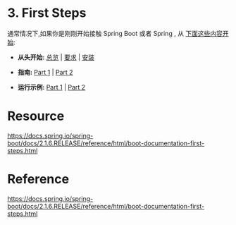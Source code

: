 # 3. First Steps



通常情况下,如果你是刚刚开始接触 Spring Boot 或者 Spring , 从 [下面这些内容开始](https://docs.spring.io/spring-boot/docs/2.1.6.RELEASE/reference/html/getting-started.html):



- **从头开始:** [总览](https://docs.spring.io/spring-boot/docs/2.1.6.RELEASE/reference/html/getting-started-introducing-spring-boot.html) | [要求](https://docs.spring.io/spring-boot/docs/2.1.6.RELEASE/reference/html/getting-started-system-requirements.html) | [安装](https://docs.spring.io/spring-boot/docs/2.1.6.RELEASE/reference/html/getting-started-installing-spring-boot.html)

- **指南:** [Part 1](https://docs.spring.io/spring-boot/docs/2.1.6.RELEASE/reference/html/getting-started-first-application.html) | [Part 2](https://docs.spring.io/spring-boot/docs/2.1.6.RELEASE/reference/html/getting-started-first-application.html#getting-started-first-application-code)
- **运行示例:** [Part 1](https://docs.spring.io/spring-boot/docs/2.1.6.RELEASE/reference/html/getting-started-first-application.html#getting-started-first-application-run) | [Part 2](https://docs.spring.io/spring-boot/docs/2.1.6.RELEASE/reference/html/getting-started-first-application.html#getting-started-first-application-executable-jar)





# Resource

https://docs.spring.io/spring-boot/docs/2.1.6.RELEASE/reference/html/boot-documentation-first-steps.html













# Reference

https://docs.spring.io/spring-boot/docs/2.1.6.RELEASE/reference/html/boot-documentation-first-steps.html